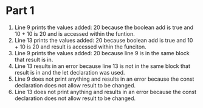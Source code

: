 # Part 1

1. Line 9 prints the values added: 20 because the boolean add is true and 10 + 10 is 20 and is accessed within the funtion.
2. Line 13 prints the values added: 20 because boolean add is true and 10 + 10 is 20 and result is accessed within the funciton.
3. Line 9 prints the values added: 20 because line 9 is in the same block that result is in.
4. Line 13 results in an error because line 13 is not in the same block that result is in and the let declaration  was used.
5. Line 9 does not print anything and results in an error because the const declaration does not allow result to be changed.
6. Line 13 does not print anything and results in an error because the const declaration does not allow result to be changed.


